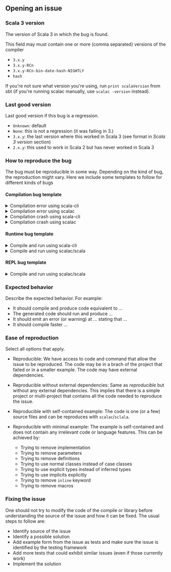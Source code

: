 ## Opening an issue


### Scala 3 version

The version of Scala 3 in which the bug is found.

This field may must contain one or more (comma separated) versions of the compiler
- `3.x.y`
- `3.x.y-RCn`
- `3.x.y-RCn-bin-date-hash-NIGHTLY`
- `hash`

If you're not sure what version you're using, run `print scalaVersion` from sbt (if you're running scalac manually, use `scalac -version` instead).

### Last good version

Last good version if this bug is a regression.

- `Unknown`: default
- `None`: this is not a regression (it was failing in 3.)
- `3.x.y`: the last version where this worked in Scala 3 (see format in _Scala 3 version_ section)
- `2.x.y`: this used to work in Scala 2 but has never worked in Scala 3

### How to reproduce the bug


The bug must be reproducible in some way. Depending on the kind of bug, the reproduction might vary.
Here we include some templates to follow for different kinds of bugs

#### Compilation bug template

<details>
  <summary>Compilation error using scala-cli</summary>

  ````markdown
  Using Scala sources:
  ```scala
  // Test.scala
  def test = xyz
  ```
  We get a failure when compiling the sources using `scala-cli` without any flags
  ```
  > scala-cli compile Test.scala
  | Error: ...
  | def f = xyz
  |         ^^^ some error
  ```
  ````
</details>

<details>
  <summary>Compilation error using scalac</summary>

  ````markdown
  Using Scala sources:
  ```scala
  // Test.scala
  def test = xyz
  ```
  We get a failure when compiling the sources using `scalac` without any flags
  ```
  > scalac Test.scala
  | Error: ...
  | def f = xyz
  |         ^^^ some error
  ```
  ````
</details>


<details>
  <summary>Compilation crash using scala-cli</summary>

  ````markdown
  Using Scala sources:
  ```scala
  // Test.scala
  def test = xyz
  ```
  We get a failure when compiling the sources using `scala-cli` without any flags
  ```
  > scala-cli compile Test.scala
  ```

  <details>
  <summary>Crash output</summary>

  ```
  Exception in thread "main" java.lang.Error: ...
          at ...
          at ...
          at Test.main(Test.scala:1)
  ```
  </details>

  ````
</details>

<details>
  <summary>Compilation crash using scalac</summary>

  ````markdown
  Using Scala sources:
  ```scala
  // Test.scala
  def test = xyz
  ```
  We get a failure when compiling the sources using `scalac` without any flags
  ```
  > scalac Test.scala
  ```

  <details>
  <summary>Crash output</summary>

  ```
  Exception in thread "main" java.lang.Error: ...
          at ...
          at ...
          at Test.main(Test.scala:1)
  ```
  </details>

  ````
</details>


#### Runtime bug template

<details>
  <summary>Compile and run using scala-cli</summary>

  ````markdown
  Using Scala sources:
  ```scala
  // Test.scala
  @main def Test = xyz
  ```
  We get a failure when compiling the sources using `scala-cli` without any flags
  ```
  > scala-cli Test.scala
  Exception in thread "main" java.lang.Error: ...
          at ...
          at ...
          at Test.main(Test.scala:1)
  ```
  ````
</details>

<details>
  <summary>Compile and run using scalac/scala</summary>

  ````markdown
  Using Scala sources:
  ```scala
  // Test.scala
  @main def Test = xyz
  ```
  We get a failure when compiling the sources using `scala-cli` without any flags
  ```
  > mkdir out
  > scalac -d out Test.scala
  > scala -classpath out Test
  Exception in thread "main" java.lang.Error: ...
          at ...
          at ...
          at Test.main(Test.scala:1)
  ```
  ````
</details>

#### REPL bug template

<details>
  <summary>Compile and run using scalac/scala</summary>

  ````markdown
  Executing the following code in the REPL fails
  ```
  scala> def test = xyx
  // output of the error
  ````
</details>


### Expected behavior

Describe the expected behavior. For example:

- It should compile and produce code equivalent to ...
- The generated code should run and produce ...
- It should emit an error (or warning) at ... stating that ...
- It should compile faster ...

### Ease of reproduction

Select all options that apply.

- Reproducible:
  We have access to code and command that allow the issue to be reproduced.
  The code may be in a brach of the project that failed or in a smaller example.
  The code may have external dependencies.

- Reproducible without external dependencies: Same as _reproducible_ but without any external dependencies. This implies that there is a simple project or multi-project that contains all the code needed to reproduce the issue.

- Reproducible with self-contained example: The code is one (or a few) source files and can be reproduces with `scalac`/`sclala`.

- Reproducible with minimal example: The example is self-contained and does not contain any irrelevant code or language features. This can be achieved by:
  - Trying to remove implementation
  - Trying to remove parameters
  - Trying to remove definitions
  - Trying to use normal classes instead of case classes
  - Trying to use explicit types instead of inferred types
  - Trying to use implicits explicitly
  - Trying to remove `inline` keyword
  - Trying to remove macros


### Fixing the issue

One should not try to modify the code of the compile or library before understanding the source of the issue and how it can be fixed. The usual steps to follow are:

- Identify source of the issue
- Identify a possible solution
- Add example form from the issue as tests and make sure the issue is identified by the testing framework
- Add more tests that could exhibit similar issues (even if those currently work)
- Implement the solution
